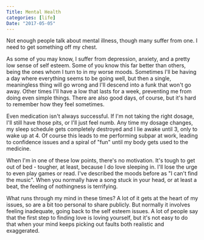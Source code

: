 ```yaml
---
Title: Mental Health
categories: [life]
Date: "2017-05-05"
---
```


Not enough people talk about mental illness, though many suffer from one. I need to get something off my chest.

As some of you may know, I suffer from depression, anxiety, and a pretty low sense of self esteem. Some of you know this far better than others, being the ones whom I turn to in my worse moods. Sometimes I'll be having a day where everything seems to be going well, but then a single, meaningless thing will go wrong and I'll descend into a funk that won't go away. Other times I'll have a low that lasts for a week, preventing me from doing even simple things. There are also good days, of course, but it's hard to remember how they feel sometimes.

Even medication isn't always successful. If I'm not taking the right dosage, I'll still have those pits, or I'll just feel numb. Any time my dosage changes, my sleep schedule gets completely destroyed and I lie awake until 3, only to wake up at 4. Of course this leads to me performing subpar at work, leading to confidence issues and a spiral of "fun" until my body gets used to the medicine.

When I'm in one of these low points, there's no motivation. It's tough to get out of bed - tougher, at least, because I do love sleeping in. I'll lose the urge to even play games or read. I've described the moods before as "I can't find the music". When you normally have a song stuck in your head, or at least a beat, the feeling of nothingness is terrifying.

What runs through my mind in these times? A lot of it gets at the heart of my issues, so are a bit too personal to share publicly. But normally it involves feeling inadequate, going back to the self esteem issues. A lot of people say that the first step to finding love is loving yourself, but it's not easy to do that when your mind keeps picking out faults both realistic and exaggerated.
